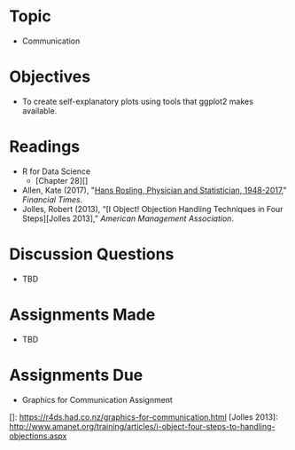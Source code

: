 # Topic

* Communication

# Objectives

* To create self-explanatory plots using tools that ggplot2 makes available.

# Readings

* R for Data Science
   + [Chapter 28][]
* Allen, Kate (2017), "[Hans Rosling, Physician and Statistician,
1948-2017][Allen 2017]," _Financial Times_.
* Jolles, Robert (2013), “[I Object! Objection Handling Techniques in Four
Steps][Jolles 2013],” _American Management Association_.

# Discussion Questions

* TBD

# Assignments Made

* TBD

# Assignments Due

* Graphics for Communication Assignment

[Allen 2017]: https://www.ft.com/content/df4af260-eece-11e6-930f-061b01e23655
[]: https://r4ds.had.co.nz/graphics-for-communication.html
[Jolles 2013]: http://www.amanet.org/training/articles/i-object-four-steps-to-handling-objections.aspx